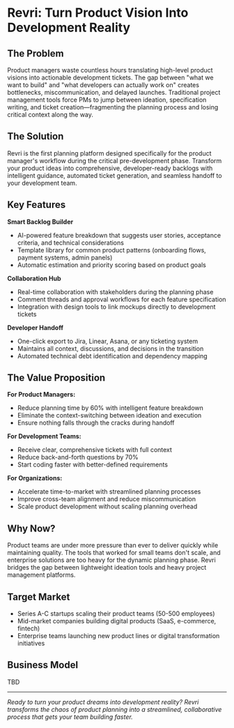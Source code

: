 # Revri: Turn Product Vision Into Development Reality

## The Problem
Product managers waste countless hours translating high-level product visions into actionable development tickets. The gap between "what we want to build" and "what developers can actually work on" creates bottlenecks, miscommunication, and delayed launches. Traditional project management tools force PMs to jump between ideation, specification writing, and ticket creation—fragmenting the planning process and losing critical context along the way.

## The Solution
Revri is the first planning platform designed specifically for the product manager's workflow during the critical pre-development phase. Transform your product ideas into comprehensive, developer-ready backlogs with intelligent guidance, automated ticket generation, and seamless handoff to your development team.

## Key Features

**Smart Backlog Builder**
- AI-powered feature breakdown that suggests user stories, acceptance criteria, and technical considerations
- Template library for common product patterns (onboarding flows, payment systems, admin panels)
- Automatic estimation and priority scoring based on product goals

**Collaboration Hub**
- Real-time collaboration with stakeholders during the planning phase
- Comment threads and approval workflows for each feature specification
- Integration with design tools to link mockups directly to development tickets

**Developer Handoff**
- One-click export to Jira, Linear, Asana, or any ticketing system
- Maintains all context, discussions, and decisions in the transition
- Automated technical debt identification and dependency mapping

## The Value Proposition

**For Product Managers:**
- Reduce planning time by 60% with intelligent feature breakdown
- Eliminate the context-switching between ideation and execution
- Ensure nothing falls through the cracks during handoff

**For Development Teams:**
- Receive clear, comprehensive tickets with full context
- Reduce back-and-forth questions by 70%
- Start coding faster with better-defined requirements

**For Organizations:**
- Accelerate time-to-market with streamlined planning processes
- Improve cross-team alignment and reduce miscommunication
- Scale product development without scaling planning overhead

## Why Now?
Product teams are under more pressure than ever to deliver quickly while maintaining quality. The tools that worked for small teams don't scale, and enterprise solutions are too heavy for the dynamic planning phase. Revri bridges the gap between lightweight ideation tools and heavy project management platforms.

## Target Market
- Series A-C startups scaling their product teams (50-500 employees)
- Mid-market companies building digital products (SaaS, e-commerce, fintech)
- Enterprise teams launching new product lines or digital transformation initiatives

## Business Model
TBD

---

*Ready to turn your product dreams into development reality? Revri transforms the chaos of product planning into a streamlined, collaborative process that gets your team building faster.*